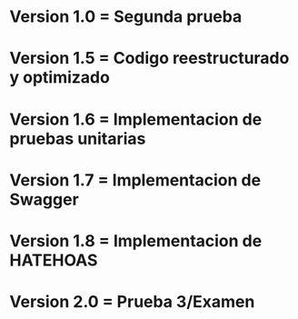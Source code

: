 # Version 1.0 = Segunda prueba
# Version 1.5 = Codigo reestructurado y optimizado
# Version 1.6 = Implementacion de pruebas unitarias
# Version 1.7 = Implementacion de Swagger
# Version 1.8 = Implementacion de HATEHOAS
# Version 2.0 = Prueba 3/Examen
